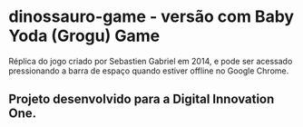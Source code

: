 # dinossauro-game - versão com Baby Yoda (Grogu) Game

Réplica do jogo criado por Sebastien Gabriel em 2014, e pode ser acessado pressionando a barra de espaço quando estiver offline no Google Chrome. 

## Projeto desenvolvido para a Digital Innovation One.

